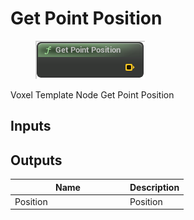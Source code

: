 # Get Point Position

<div align="left" data-full-width="false"><figure><img src="../../../.gitbook/assets/get_point_position.png" alt=""><figcaption></figcaption></figure></div>

Voxel Template Node Get Point Position

## Inputs

## Outputs

<table><thead><tr><th width="170">Name</th><th>Description</th></tr></thead><tbody><tr><td>Position</td><td>Position</td></tr></tbody></table>
